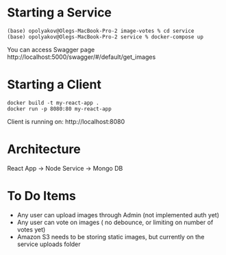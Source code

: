 # Starting a Service

```shell
(base) opolyakov@Olegs-MacBook-Pro-2 image-votes % cd service
(base) opolyakov@Olegs-MacBook-Pro-2 service % docker-compose up
```
You can access Swagger page
http://localhost:5000/swagger/#/default/get_images


# Starting a Client

```shell
docker build -t my-react-app .
docker run -p 8080:80 my-react-app
```
Client is running on:
http://localhost:8080


# Architecture

React App -> Node Service -> Mongo DB

# To Do Items
- Any user can upload images through Admin (not implemented auth yet)
- Any user can vote on images ( no debounce, or limiting on number of votes yet)
- Amazon S3 needs to be storing static images, but currently on the service uploads folder

